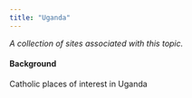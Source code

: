 ```yaml
---
title: "Uganda"
---
```



*A collection of sites associated with this topic.*

#### Background

Catholic places of interest in Uganda


